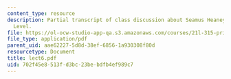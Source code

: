 ```yaml
---
content_type: resource
description: Partial transcript of class discussion about Seamus Heaney and The Spirit
  Level.
file: https://ol-ocw-studio-app-qa.s3.amazonaws.com/courses/21l-315-prizewinners-spring-2007/702f45e8513fd3bc23bebdfb4ef989c7_lect6.pdf
file_type: application/pdf
parent_uid: aae62227-5d8d-38ef-6856-1a930308f80d
resourcetype: Document
title: lect6.pdf
uid: 702f45e8-513f-d3bc-23be-bdfb4ef989c7
---
```

